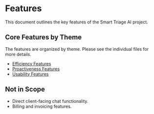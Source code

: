# Features

This document outlines the key features of the Smart Triage AI project.

## Core Features by Theme

The features are organized by theme. Please see the individual files for more details.

- [Efficiency Features](./features/efficiency.md)
- [Proactiveness Features](./features/proactiveness.md)
- [Usability Features](./features/usability.md)

## Not in Scope

- Direct client-facing chat functionality.
- Billing and invoicing features.